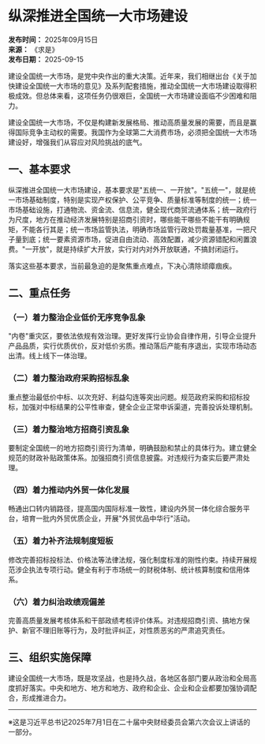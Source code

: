 # 纵深推进全国统一大市场建设

**发布时间：** 2025年09月15日  
**来源：** 《求是》  
**发布日期：** 2025-09-15

建设全国统一大市场，是党中央作出的重大决策。近年来，我们相继出台《关于加快建设全国统一大市场的意见》及系列配套措施，推动全国统一大市场建设取得积极成效。但总体来看，这项任务仍很艰巨，全国统一大市场建设面临不少困难和阻力。

建设全国统一大市场，不仅是构建新发展格局、推动高质量发展的需要，而且是赢得国际竞争主动权的需要。我国作为全球第二大消费市场，必须把全国统一大市场建设好，增强我们从容应对风险挑战的底气。

## 一、基本要求

纵深推进全国统一大市场建设，基本要求是"五统一、一开放"。"五统一"，就是统一市场基础制度，特别是实现产权保护、公平竞争、质量标准等制度的统一；统一市场基础设施，打通物流、资金流、信息流，健全现代商贸流通体系；统一政府行为尺度，地方在推动经济发展特别是招商引资时，哪些能干哪些不能干有明确规矩，不能各行其是；统一市场监管执法，明确市场监管行政处罚裁量基准，一把尺子量到底；统一要素资源市场，促进自由流动、高效配置，减少资源错配和闲置浪费。"一开放"，就是持续扩大开放，实行对内对外开放联通，不搞封闭运行。

落实这些基本要求，当前最急迫的是聚焦重点难点，下决心清除顽瘴痼疾。

## 二、重点任务

### （一）着力整治企业低价无序竞争乱象

"内卷"重灾区，要依法依规有效治理。更好发挥行业协会自律作用，引导企业提升产品品质，实行优质优价，反对低价劣质。推动落后产能有序退出，实现市场动态出清。线上线下一体治理。

### （二）着力整治政府采购招标乱象

重点整治最低价中标、以次充好、利益勾连等突出问题。规范政府采购和招标投标，加强对中标结果的公平性审查，健全企业正常申诉渠道，完善投诉处理机制。

### （三）着力整治地方招商引资乱象

要制定全国统一的地方招商引资行为清单，明确鼓励和禁止的具体行为。建立健全规范的财政补贴政策体系。加强招商引资信息披露。对违规行为查实后要严肃处理。

### （四）着力推动内外贸一体化发展

畅通出口转内销路径，提高国内国际标准一致性，建设内外贸一体化综合服务平台，培育一批内外贸优质企业，开展"外贸优品中华行"活动。

### （五）着力补齐法规制度短板

修改完善招标投标法、价格法等法律法规，强化制度标准的刚性约束。持续开展规范涉企执法专项行动。健全有利于市场统一的财税体制、统计核算制度和信用体系。

### （六）着力纠治政绩观偏差

完善高质量发展考核体系和干部政绩考核评价体系。对违规招商引资、搞地方保护、新官不理旧账等行为，及时批评纠正，对性质恶劣的严肃追究责任。

## 三、组织实施保障

建设全国统一大市场，既是攻坚战，也是持久战，各地区各部门要从政治和全局高度抓好落实。中央和地方、地方和地方、政府和企业、企业和企业都要加强协调配合，形成推进合力。

---

※这是习近平总书记2025年7月1日在二十届中央财经委员会第六次会议上讲话的一部分。